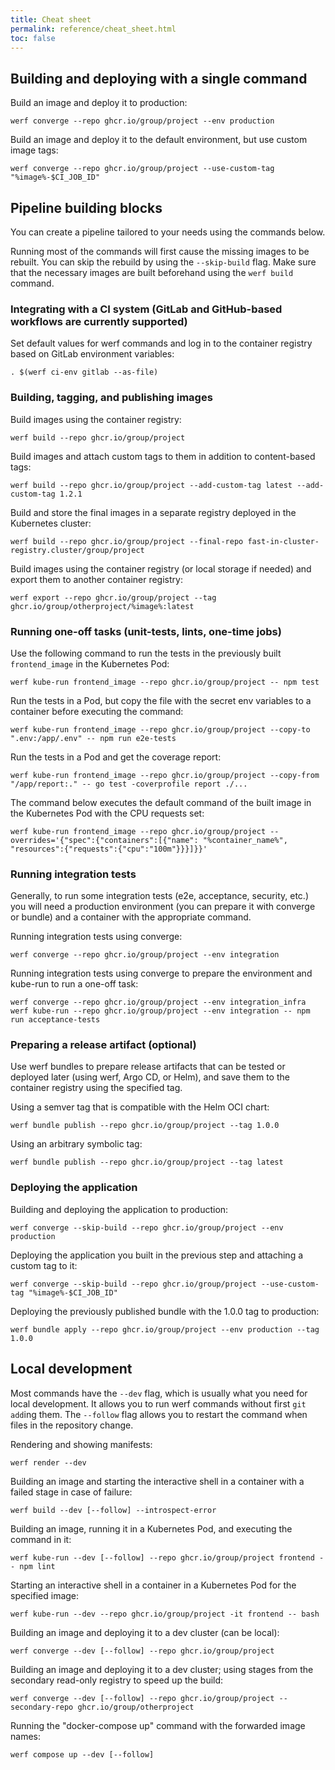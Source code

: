 ```yaml
---
title: Cheat sheet
permalink: reference/cheat_sheet.html
toc: false
---
```


## Building and deploying with a single command

Build an image and deploy it to production:

```shell
werf converge --repo ghcr.io/group/project --env production
```

Build an image and deploy it to the default environment, but use custom image tags:

```shell
werf converge --repo ghcr.io/group/project --use-custom-tag "%image%-$CI_JOB_ID"
```

## Pipeline building blocks

You can create a pipeline tailored to your needs using the commands below.

Running most of the commands will first cause the missing images to be rebuilt. You can skip the rebuild by using the `--skip-build` flag. Make sure that the necessary images are built beforehand using the `werf build` command.

### Integrating with a CI system (GitLab and GitHub-based workflows are currently supported)

Set default values for werf commands and log in to the container registry based on GitLab environment variables:

```shell
. $(werf ci-env gitlab --as-file) 
```

### Building, tagging, and publishing images

Build images using the container registry:

```shell
werf build --repo ghcr.io/group/project
```

Build images and attach custom tags to them in addition to content-based tags:

```shell
werf build --repo ghcr.io/group/project --add-custom-tag latest --add-custom-tag 1.2.1
```

Build and store the final images in a separate registry deployed in the Kubernetes cluster:

```shell
werf build --repo ghcr.io/group/project --final-repo fast-in-cluster-registry.cluster/group/project
```

Build images using the container registry (or local storage if needed) and export them to another container registry:

```shell
werf export --repo ghcr.io/group/project --tag ghcr.io/group/otherproject/%image%:latest
```

### Running one-off tasks (unit-tests, lints, one-time jobs)

Use the following command to run the tests in the previously built `frontend_image` in the Kubernetes Pod:

```shell
werf kube-run frontend_image --repo ghcr.io/group/project -- npm test
```

Run the tests in a Pod, but copy the file with the secret env variables to a container before executing the command:

```shell
werf kube-run frontend_image --repo ghcr.io/group/project --copy-to ".env:/app/.env" -- npm run e2e-tests
```

Run the tests in a Pod and get the coverage report:

```shell
werf kube-run frontend_image --repo ghcr.io/group/project --copy-from "/app/report:." -- go test -coverprofile report ./...
```

The command below executes the default command of the built image in the Kubernetes Pod with the CPU requests set:

```shell
werf kube-run frontend_image --repo ghcr.io/group/project --overrides='{"spec":{"containers":[{"name": "%container_name%", "resources":{"requests":{"cpu":"100m"}}}]}}'
```

### Running integration tests

Generally, to run some integration tests (e2e, acceptance, security, etc.) you will need a production environment (you can prepare it with converge or bundle) and a container with the appropriate command. 

Running integration tests using converge:

```shell
werf converge --repo ghcr.io/group/project --env integration
```

Running integration tests using converge to prepare the environment and kube-run to run a one-off task:

```shell
werf converge --repo ghcr.io/group/project --env integration_infra
werf kube-run --repo ghcr.io/group/project --env integration -- npm run acceptance-tests
```

### Preparing a release artifact (optional)

Use werf bundles to prepare release artifacts that can be tested or deployed later (using werf, Argo CD, or Helm), and save them to the container registry using the specified tag. 

Using a semver tag that is compatible with the Helm OCI chart:

```shell
werf bundle publish --repo ghcr.io/group/project --tag 1.0.0
```

Using an arbitrary symbolic tag:

```shell
werf bundle publish --repo ghcr.io/group/project --tag latest
```

### Deploying the application

Building and deploying the application to production:

```shell
werf converge --skip-build --repo ghcr.io/group/project --env production
```

Deploying the application you built in the previous step and attaching a custom tag to it:

```shell
werf converge --skip-build --repo ghcr.io/group/project --use-custom-tag "%image%-$CI_JOB_ID"
```

Deploying the previously published bundle with the 1.0.0 tag to production:

```shell
werf bundle apply --repo ghcr.io/group/project --env production --tag 1.0.0
```

## Local development

Most commands have the `--dev` flag, which is usually what you need for local development. It allows you to run werf commands without first `git add`ing them. The `--follow` flag allows you to restart the command when files in the repository change.

Rendering and showing manifests:

```shell
werf render --dev
```

Building an image and starting the interactive shell in a container with a failed stage in case of failure:

```shell
werf build --dev [--follow] --introspect-error
```

Building an image, running it in a Kubernetes Pod, and executing the command in it:

```shell
werf kube-run --dev [--follow] --repo ghcr.io/group/project frontend -- npm lint
```

Starting an interactive shell in a container in a Kubernetes Pod for the specified image:

```shell
werf kube-run --dev --repo ghcr.io/group/project -it frontend -- bash
```

Building an image and deploying it to a dev cluster (can be local):

```shell
werf converge --dev [--follow] --repo ghcr.io/group/project
```

Building an image and deploying it to a dev cluster; using stages from the secondary read-only registry to speed up the build:

```shell
werf converge --dev [--follow] --repo ghcr.io/group/project --secondary-repo ghcr.io/group/otherproject
```

Running the "docker-compose up" command with the forwarded image names:

```shell
werf compose up --dev [--follow]
```
